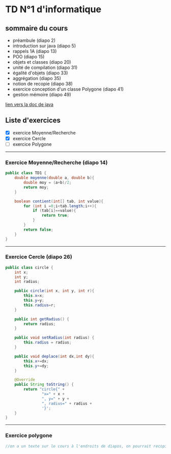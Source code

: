 # TD N°1 d'informatique

## sommaire du cours 
* préambule (diapo 2)
* introduction sur java (diapo 5)
* rappels 1A (diapo 13)
* POO (diapo 15)
* objets et classes (diapo 20)
* unité de compilation (diapo 31)
* égalité d'objets (diapo 33)
* aggrégation (diapo 35)
* notion de recopie (diapo 38)
* exercice conception d'un classe Polygone (diapo 41)
* gestion mémoire (diapo 49)


[lien vers la doc de java ](https://docs.oracle.com/en/java/) 

## Liste d'exercices
- [X] exercice Moyenne/Recherche
- [X] exercice Cercle
- [ ] exercice Polygone

***
### Exercice Moyenne/Recherche (diapo 14)
```java
public class TD1 {
    double moyenne(double a, double b){
        double moy = (a+b)/2;
        return moy;
    }

    boolean contient(int[] tab, int value){
        for (int i =0;i<tab.length;i++){
            if (tab[i]==value){
                return true;
            }
        }
        return false;
    }
}
```
***
### Exercice Cercle (diapo 26)
```java
public class circle {
    int x;
    int y;
    int radius;

    public circle(int x, int y, int r){
        this.x=x;
        this.y=y;
        this.radius=r;
    }

    public int getRadius() {
        return radius;
    }

    public void setRadius(int radius) {
        this.radius = radius;
    }

    public void deplace(int dx,int dy){
        this.x+=dx;
        this.y+=dy;
    }

    @Override
    public String toString() {
        return "circle{" +
                "x=" + x +
                ", y=" + y +
                ", radius=" + radius +
                '}';
    }
}

```
***
### Exercice polygone
```java
//on a un texte sur le cours à l'endroits de diapos, on pourrait recopier mais ça serait débile
```
